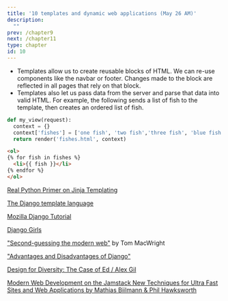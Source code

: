 ```yaml
---
title: '10 templates and dynamic web applications (May 26 AM)'
description:
  ""
prev: /chapter9
next: /chapter11
type: chapter
id: 10
---
```


<exercise id="1" title="Templates">

- Templates allow us to create reusable blocks of HTML.
We can re-use components like the navbar or footer.  Changes made to the block are reflected in all pages that rely on that block.
- Templates also let us pass data from the server and parse that data into valid HTML.  For example, the following sends a list of fish to the template, then creates an ordered list of fish. 

```python 
def my_view(request):
  context = {}
  context['fishes'] = ['one fish', 'two fish','three fish', 'blue fish',]
  return render('fishes.html', context)
```
```html
<ol>
{% for fish in fishes %}
  <li>{{ fish }}</li>
{% endfor %}
</ol>
```
</exercise>

<exercise id="2" title="Reading">

[Real Python Primer on Jinja Templating](https://realpython.com/primer-on-jinja-templating/)

[The Django template language](https://docs.djangoproject.com/en/3.0/ref/templates/language/)

</exercise>

<exercise id="3" title="Django">

[Mozilla Django Tutorial](https://developer.mozilla.org/en-US/docs/Learn/Server-side/Django)

[Django Girls](https://tutorial.djangogirls.org/en/django/)

</exercise>
<exercise id="3" title="Debates in Modern Web Development" >
 
["Second-guessing the modern web"](https://macwright.org/2020/05/10/spa-fatigue.html)
by Tom MacWright

["Advantages and Disadvantages of Django"](http://www.mindfiresolutions.com/blog/2018/04/advantages-and-disadvantages-of-django/)

[Design for Diversity: The Case of Ed / Alex Gil](https://des4div.library.northeastern.edu/design-for-diversity-the-case-of-ed-alex-gil/)

[Modern Web Development on the Jamstack New Techniques for Ultra Fast Sites and Web Applications by Mathias Biilmann & Phil Hawksworth](https://www.netlify.com/oreilly-jamstack/#download)

</exercise>